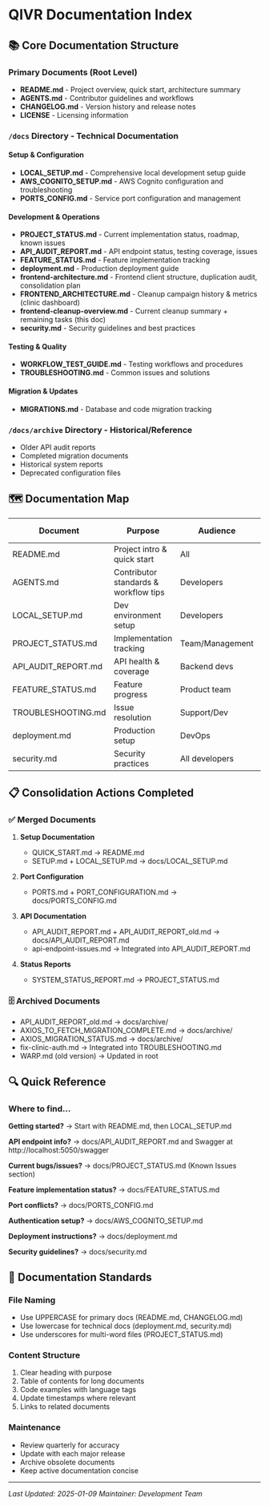 # QIVR Documentation Index

## 📚 Core Documentation Structure

### Primary Documents (Root Level)
- **README.md** - Project overview, quick start, architecture summary
- **AGENTS.md** - Contributor guidelines and workflows
- **CHANGELOG.md** - Version history and release notes  
- **LICENSE** - Licensing information

### `/docs` Directory - Technical Documentation

#### Setup & Configuration
- **LOCAL_SETUP.md** - Comprehensive local development setup guide
- **AWS_COGNITO_SETUP.md** - AWS Cognito configuration and troubleshooting
- **PORTS_CONFIG.md** - Service port configuration and management

#### Development & Operations
- **PROJECT_STATUS.md** - Current implementation status, roadmap, known issues
- **API_AUDIT_REPORT.md** - API endpoint status, testing coverage, issues
- **FEATURE_STATUS.md** - Feature implementation tracking
- **deployment.md** - Production deployment guide
- **frontend-architecture.md** - Frontend client structure, duplication audit, consolidation plan
- **FRONTEND_ARCHITECTURE.md** - Cleanup campaign history & metrics (clinic dashboard)
- **frontend-cleanup-overview.md** - Current cleanup summary + remaining tasks (this doc)
- **security.md** - Security guidelines and best practices

#### Testing & Quality
- **WORKFLOW_TEST_GUIDE.md** - Testing workflows and procedures  
- **TROUBLESHOOTING.md** - Common issues and solutions

#### Migration & Updates
- **MIGRATIONS.md** - Database and code migration tracking

### `/docs/archive` Directory - Historical/Reference
- Older API audit reports
- Completed migration documents  
- Historical system reports
- Deprecated configuration files

## 🗺️ Documentation Map

| Document | Purpose | Audience | Update Frequency |
|----------|---------|----------|------------------|
| README.md | Project intro & quick start | All | As needed |
| AGENTS.md | Contributor standards & workflow tips | Developers | As processes change |
| LOCAL_SETUP.md | Dev environment setup | Developers | Major changes |
| PROJECT_STATUS.md | Implementation tracking | Team/Management | Weekly |
| API_AUDIT_REPORT.md | API health & coverage | Backend devs | Sprint end |
| FEATURE_STATUS.md | Feature progress | Product team | Sprint end |
| TROUBLESHOOTING.md | Issue resolution | Support/Dev | As issues arise |
| deployment.md | Production setup | DevOps | Major releases |
| security.md | Security practices | All developers | Quarterly |

## 📋 Consolidation Actions Completed

### ✅ Merged Documents
1. **Setup Documentation**
   - QUICK_START.md → README.md
   - SETUP.md + LOCAL_SETUP.md → docs/LOCAL_SETUP.md
   
2. **Port Configuration**  
   - PORTS.md + PORT_CONFIGURATION.md → docs/PORTS_CONFIG.md

3. **API Documentation**
   - API_AUDIT_REPORT.md + API_AUDIT_REPORT_old.md → docs/API_AUDIT_REPORT.md
   - api-endpoint-issues.md → Integrated into API_AUDIT_REPORT.md

4. **Status Reports**
   - SYSTEM_STATUS_REPORT.md → PROJECT_STATUS.md

### 🗄️ Archived Documents
- API_AUDIT_REPORT_old.md → docs/archive/
- AXIOS_TO_FETCH_MIGRATION_COMPLETE.md → docs/archive/
- AXIOS_MIGRATION_STATUS.md → docs/archive/
- fix-clinic-auth.md → Integrated into TROUBLESHOOTING.md
- WARP.md (old version) → Updated in root

## 🔍 Quick Reference

### Where to find...

**Getting started?**
→ Start with README.md, then LOCAL_SETUP.md

**API endpoint info?**
→ docs/API_AUDIT_REPORT.md and Swagger at http://localhost:5050/swagger

**Current bugs/issues?**
→ docs/PROJECT_STATUS.md (Known Issues section)

**Feature implementation status?**
→ docs/FEATURE_STATUS.md

**Port conflicts?**
→ docs/PORTS_CONFIG.md

**Authentication setup?**
→ docs/AWS_COGNITO_SETUP.md

**Deployment instructions?**
→ docs/deployment.md

**Security guidelines?**
→ docs/security.md

## 📝 Documentation Standards

### File Naming
- Use UPPERCASE for primary docs (README.md, CHANGELOG.md)
- Use lowercase for technical docs (deployment.md, security.md)
- Use underscores for multi-word files (PROJECT_STATUS.md)

### Content Structure
1. Clear heading with purpose
2. Table of contents for long documents
3. Code examples with language tags
4. Update timestamps where relevant
5. Links to related documents

### Maintenance
- Review quarterly for accuracy
- Update with each major release
- Archive obsolete documents
- Keep active documentation concise

---

*Last Updated: 2025-01-09*
*Maintainer: Development Team*
